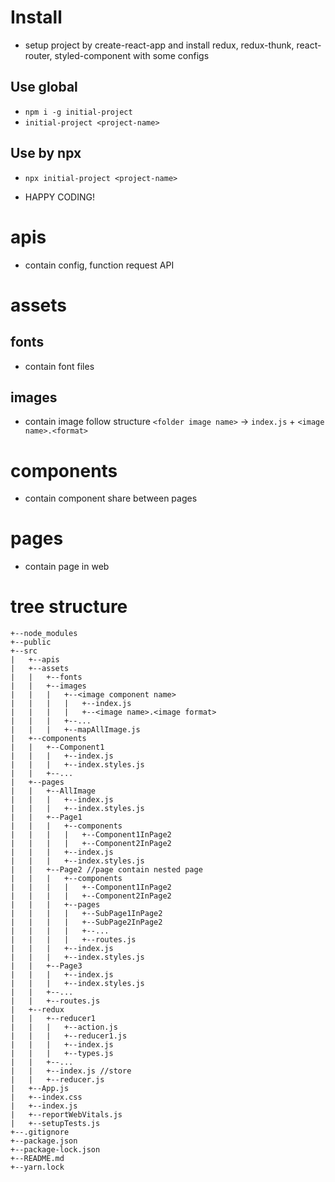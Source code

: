#	Install
-	setup project by create-react-app and install redux, redux-thunk, react-router, styled-component with some configs
##	Use global
-	`npm i -g initial-project`
-	`initial-project <project-name>`
##	Use by npx
-	`npx initial-project <project-name>`

-	HAPPY CODING!

#   apis
-   contain config, function request API
#   assets
##  fonts
-   contain font files
##  images
-   contain image follow structure `<folder image name>` -> `index.js` + `<image name>.<format>`
#   components
-   contain component share between pages
#   pages
-   contain page in web

#	tree structure
```
+--node_modules
+--public
+--src
|	+--apis
|	+--assets
|	|	+--fonts
|	|	+--images
|	|	|	+--<image component name>
|	|	|	|	+--index.js
|	|	|	|	+--<image name>.<image format>
|	|	|	+--...
|	|	|	+--mapAllImage.js
|	+--components
|	|	+--Component1
|	|	|	+--index.js
|	|	|	+--index.styles.js
|	|	+--...
|	+--pages
|	|	+--AllImage
|	|	|	+--index.js
|	|	|	+--index.styles.js
|	|	+--Page1
|	|	|	+--components
|	|	|	|	+--Component1InPage2
|	|	|	|	+--Component2InPage2
|	|	|	+--index.js
|	|	|	+--index.styles.js
|	|	+--Page2 //page contain nested page
|	|	|	+--components
|	|	|	|	+--Component1InPage2
|	|	|	|	+--Component2InPage2
|	|	|	+--pages
|	|	|	|	+--SubPage1InPage2
|	|	|	|	+--SubPage2InPage2
|	|	|	|	+--...
|	|	|	|	+--routes.js
|	|	|	+--index.js
|	|	|	+--index.styles.js
|	|	+--Page3
|	|	|	+--index.js
|	|	|	+--index.styles.js
|	|	+--...
|	|	+--routes.js
|	+--redux
|	|	+--reducer1
|	|	|	+--action.js
|	|	|	+--reducer1.js
|	|	|	+--index.js
|	|	|	+--types.js
|	|	+--...
|	|	+--index.js //store
|	|	+--reducer.js
|	+--App.js
|	+--index.css
|	+--index.js
|	+--reportWebVitals.js
|	+--setupTests.js
+--.gitignore
+--package.json
+--package-lock.json
+--README.md
+--yarn.lock
```

